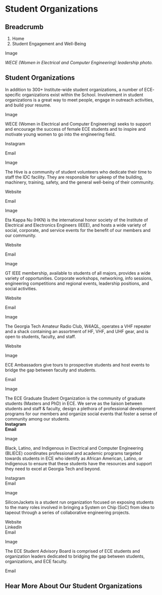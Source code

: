 #  Student Organizations

## Breadcrumb

  1. Home
  2. Student Engagement and Well-Being

Image

_WECE (Women in Electrical and Computer Engineering) leadership photo._

## Student Organizations

In addition to 300+ Institute-wide student organizations, a number of ECE-
specific organizations exist within the School. Involvement in student
organizations is a great way to meet people, engage in outreach activities,
and build your resume.

Image

WECE (Women in Electrical and Computer Engineering) seeks to support and
encourage the success of female ECE students and to inspire and motivate young
women to go into the engineering field.

Instagram  
  
Email

Image

The Hive is a community of student volunteers who dedicate their time to staff
the IDC facility. They are responsible for upkeep of the building, machinery,
training, safety, and the general well-being of their community.

Website  
  
Email

Image

Eta Kappa Nu (HKN) is the international honor society of the Institute of
Electrical and Electronics Engineers (IEEE), and hosts a wide variety of
social, corporate, and service events for the benefit of our members and our
community.

Website  
  
Email  
  


Image

GT IEEE membership, available to students of all majors, provides a wide
variety of opportunities. Corporate workshops, networking, info sessions,
engineering competitions and regional events, leadership positions, and social
activities.

Website  
  
Email

Image

The Georgia Tech Amateur Radio Club, W4AQL, operates a VHF repeater and a
shack containing an assortment of HF, VHF, and UHF gear, and is open to
students, faculty, and staff.

Website

Image

ECE Ambassadors give tours to prospective students and host events to bridge
the gap between faculty and students.

Email

Image

The ECE Graduate Student Organization is the community of graduate students
(Masters and PhD) in ECE. We serve as the liaison between students and staff &
faculty, design a plethora of professional development programs for our
members and organize social events that foster a sense of community among our
students.  
**Instagram**  
**Email**

Image

Black, Latino, and Indigenous in Electrical and Computer Engineering (BLIECE)
coordinates professional and academic programs targeted towards students in
ECE who identify as African American, Latino, or Indigenous to ensure that
these students have the resources and support they need to excel at Georgia
Tech and beyond.

Instagram  
Email

Image

SiliconJackets is a student run organization focused on exposing students to
the many roles involved in bringing a System on Chip (SoC) from idea to
tapeout through a series of collaborative engineering projects.

Website  
LinkedIn  
Email

Image

The ECE Student Advisory Board is comprised of ECE students and organization
leaders dedicated to bridging the gap between students, organizations, and ECE
faculty.

Email

## Hear More About Our Student Organizations

